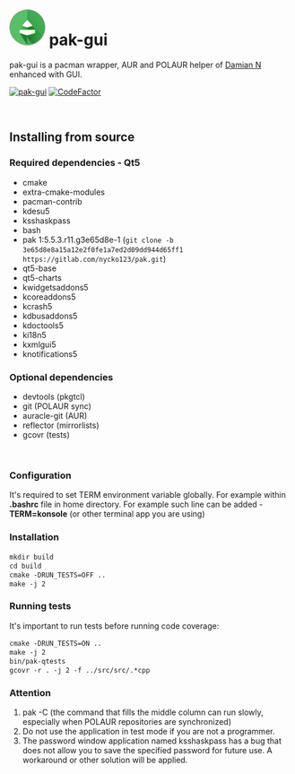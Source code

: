 # ![Browse](https://raw.githubusercontent.com/juliagoda/pak-gui/main/resources/icons/app/64-apps-pak-gui.png) pak-gui

pak-gui is a pacman wrapper, AUR and POLAUR helper of [Damian N](https://gitlab.com/nycko123/pak) enhanced with GUI.

[![pak-gui](https://github.com/juliagoda/pak-gui/actions/workflows/cmake-single-platform.yml/badge.svg?branch=main)](https://github.com/juliagoda/pak-gui/actions/workflows/cmake-single-platform.yml)
[![CodeFactor](https://www.codefactor.io/repository/github/juliagoda/pak-gui/badge)](https://www.codefactor.io/repository/github/juliagoda/pak-gui)


<br/>

## Installing from source

### Required dependencies - Qt5

- cmake
- extra-cmake-modules
- pacman-contrib
- kdesu5
- ksshaskpass
- bash
- pak 1:5.5.3.r11.g3e65d8e-1 (`git clone -b 3e65d8e8a15a12e2f0fe1a7ed2d09dd944d65ff1 https://gitlab.com/nycko123/pak.git`)
- qt5-base
- qt5-charts
- kwidgetsaddons5
- kcoreaddons5
- kcrash5
- kdbusaddons5
- kdoctools5
- ki18n5
- kxmlgui5
- knotifications5


### Optional dependencies

- devtools (pkgtcl)
- git (POLAUR sync)
- auracle-git (AUR)
- reflector (mirrorlists)
- gcovr (tests)

<br/>

### Configuration

It's required to set TERM environment variable globally.
For example within <b>.bashrc</b> file in home directory.
For example such line can be added - <b>TERM=konsole</b> (or other terminal app you are using)

### Installation

```
mkdir build
cd build
cmake -DRUN_TESTS=OFF ..
make -j 2
```

### Running tests


It's important to run tests before running code coverage:

```
cmake -DRUN_TESTS=ON ..
make -j 2
bin/pak-qtests
gcovr -r . -j 2 -f ../src/src/.*cpp
```

### Attention

1) pak -C (the command that fills the middle column can run slowly, especially when POLAUR repositories are synchronized)
2) Do not use the application in test mode if you are not a programmer.
3) The password window application named ksshaskpass has a bug that does not allow you to save the specified password for future use. A workaround or other solution will be applied.
